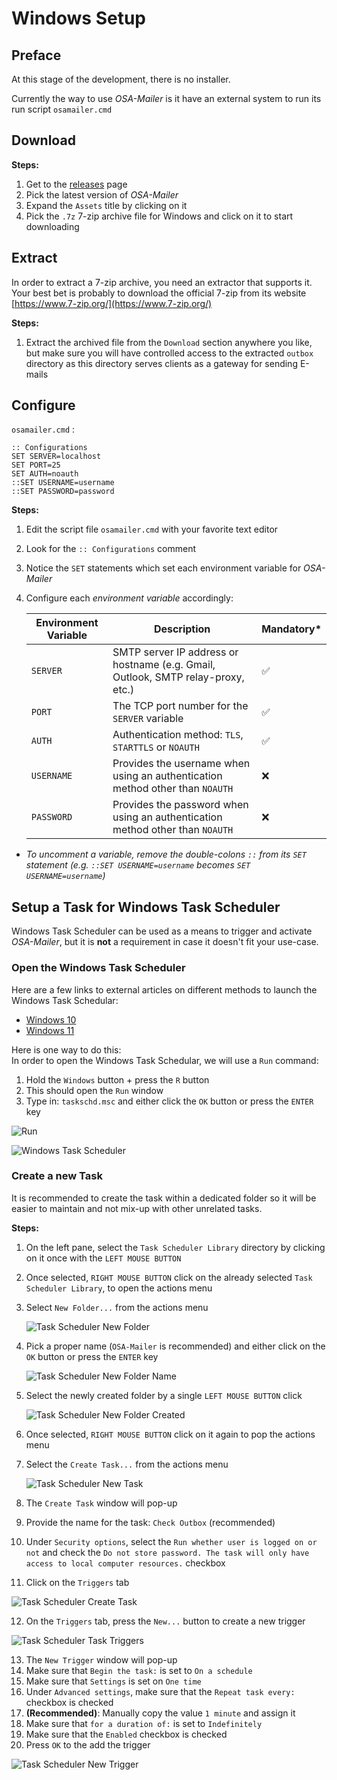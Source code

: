 # Windows Setup

## Preface

At this stage of the development, there is no installer.

Currently the way to use _OSA-Mailer_ is it have an external system to run its run script `osamailer.cmd`

## Download

**Steps:**
1. Get to the [releases](https://github.com/DK26/osa-mailer/releases) page
2. Pick the latest version of _OSA-Mailer_
3. Expand the `Assets` title by clicking on it
4. Pick the `.7z` 7-zip archive file for Windows and click on it to start downloading

## Extract

In order to extract a 7-zip archive, you need an extractor that supports it. Your best bet is probably to download the official 7-zip from its website [https://www.7-zip.org/](https://www.7-zip.org/)

**Steps:**  

1. Extract the archived file from the `Download` section anywhere you like, but make sure you will have controlled access to the extracted `outbox` directory as this directory serves clients as a gateway for sending E-mails

## Configure

`osamailer.cmd` :

```batch
:: Configurations
SET SERVER=localhost
SET PORT=25
SET AUTH=noauth
::SET USERNAME=username
::SET PASSWORD=password
```

**Steps:**

1. Edit the script file `osamailer.cmd` with your favorite text editor
2. Look for the `:: Configurations` comment  
3. Notice the `SET` statements which set each environment variable for _OSA-Mailer_
4. Configure each _environment variable_ accordingly:  

   | Environment Variable | Description                                                                      | Mandatory* |
   | -------------------- | -------------------------------------------------------------------------------- | ---------- |
   | `SERVER`             | SMTP server IP address or hostname (e.g. Gmail, Outlook, SMTP relay-proxy, etc.) | ✅          |
   | `PORT`               | The TCP port number for the `SERVER` variable                                    | ✅          |
   | `AUTH`               | Authentication method: `TLS`, `STARTTLS` or `NOAUTH`                             | ✅          |
   | `USERNAME`           | Provides the username when using an authentication method other than `NOAUTH`    | ❌          |
   | `PASSWORD`           | Provides the password when using an authentication method other than `NOAUTH`    | ❌          |

- _To uncomment a variable, remove the double-colons `::` from its `SET` statement (e.g. `::SET USERNAME=username` becomes `SET USERNAME=username`)_

## Setup a Task for Windows Task Scheduler

Windows Task Scheduler can be used as a means to trigger and activate _OSA-Mailer_, but it is **not** a requirement in case it doesn't fit your use-case.

### Open the Windows Task Scheduler

Here are a few links to external articles on different methods to launch the Windows Task Schedular:
- [Windows 10](https://www.wikihow.com/Open-Task-Scheduler-in-Windows-10)
- [Windows 11](https://www.makeuseof.com/windows-11-open-task-scheduler/)
  
Here is one way to do this:  
In order to open the Windows Task Schedular, we will use a `Run` command:

1. Hold the `Windows` button + press the `R` button
2. This should open the `Run` window
3. Type in: `taskschd.msc` and either click the `OK` button or press the `ENTER` key

![Run](images/windows_task_scheduler/taskschd.png)  

![Windows Task Scheduler](images/windows_task_scheduler/task_scheduler.png) 

### Create a new Task

It is recommended to create the task within a dedicated folder so it will be easier to maintain and not mix-up with other unrelated tasks.


**Steps:**
1. On the left pane, select the `Task Scheduler Library` directory by clicking on it once with the `LEFT MOUSE BUTTON` 
2. Once selected, `RIGHT MOUSE BUTTON` click on the already selected `Task Scheduler Library`, to open the actions menu
3. Select `New Folder...` from the actions menu

   ![Task Scheduler New Folder](images/windows_task_scheduler/task_scheduler_create_new_folder.png)

4. Pick a proper name (`OSA-Mailer` is recommended) and either click on the `OK` button or press the `ENTER` key

   ![Task Scheduler New Folder Name](images/windows_task_scheduler/task_scheduler_new_folder.png)

5. Select the newly created folder by a single `LEFT MOUSE BUTTON` click
   
   ![Task Scheduler New Folder Created](images/windows_task_scheduler/task_scheduler_new_folder_2.png)

6. Once selected, `RIGHT MOUSE BUTTON` click on it again to pop the actions menu 
7. Select the `Create Task...` from the actions menu
   
   ![Task Scheduler New Task](images/windows_task_scheduler/task_scheduler_create_task.png)

8. The `Create Task` window will pop-up
9. Provide the name for the task: `Check Outbox` (recommended)
10. Under `Security options`, select the `Run whether user is logged on or not` and check the `Do not store password. The task will only have access to local computer resources.` checkbox
11. Click on the `Triggers` tab
   
   ![Task Scheduler Create Task](images/windows_task_scheduler/task_scheduler_new_task.png)
    
12. On the `Triggers` tab, press the `New...` button to create a new trigger
    
   ![Task Scheduler Task Triggers](images/windows_task_scheduler/task_scheduler_create_task_triggers.png)

13. The `New Trigger` window will pop-up
14. Make sure that `Begin the task:` is set to `On a schedule`
15. Make sure that `Settings` is set on `One time`
16. Under `Advanced settings`, make sure that the `Repeat task every:` checkbox is checked
17. **(Recommended)**: Manually copy the value `1 minute` and assign it
18. Make sure that `for a duration of:` is set to `Indefinitely`
19. Make sure that the `Enabled` checkbox is checked
20. Press `OK` to the add the trigger
    
   ![Task Scheduler New Trigger](images/windows_task_scheduler/task_scheduler_create_task_triggers_2.png)

